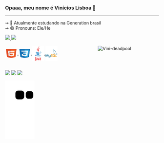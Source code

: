 ### Opaaa, meu nome é Vinícios Lisboa 👋
<hr>

⇝ 🔭 Atualmente estudando na Generation brasil<br>
⇝ 😄 Pronouns: Ele/He


  <div>
  <a href="https://beacons.ai/vinicioslisboa">
  <img height="150em" src="https://github-readme-stats.vercel.app/api?username=vinicioslisboa&theme=blue-green&include_all_commits=true&count_private=true"/>
  <img height="150em" src="https://github-readme-stats.vercel.app/api/top-langs/?username=vinicioslisboa&layout=compact&langs_count=16&theme=blue-green"/>
  </div>
  
  <div style="display: inline_block"><br>
  <img align="center" alt="Vini-HTML" height="30" width="40" src="https://raw.githubusercontent.com/devicons/devicon/master/icons/html5/html5-original.svg">
  <img align="center" alt="Vini-CSS" height="30" width="40" src="https://raw.githubusercontent.com/devicons/devicon/master/icons/css3/css3-original.svg">
  <img align="center" alt="Vini-Java" height="50" width="40" src="https://raw.githubusercontent.com/devicons/devicon/master/icons/java/java-original-wordmark.svg">
   <img align="center" alt="Vini-mysql" height="50" width="40" src="https://github.com/devicons/devicon/blob/master/icons/mysql/mysql-original-wordmark.svg">
     <img align="right" height="200" width="200" alt="Vini-deadpool" src="https://media1.giphy.com/media/57ZvMMkuBIVMlU88Yh/giphy.gif"> 
  </div>
  
  ##
  
  <div>
  <a href="https://instagram.com/vinicioslisboa_" target="_blank"><img src="https://img.shields.io/badge/-Instagram-%23E4405F?style=for-the-badge&logo=instagram&logoColor=white"     target="_blank"></a>
  <a href = "mailto:developerlisboa@gmail.com"><img src="https://img.shields.io/badge/Gmail-D14836?style=for-the-badge&logo=gmail&logoColor=white" target="_blank"></a>
  <a href="https://www.linkedin.com/in/vinicios-lisboa-057b7616a" target="_blank"><img src="https://img.shields.io/badge/LinkedIn-0077B5?style=for-the-badge&logo=linkedin&logoColor=white" target="_blank"></a>
    
 ![Snake animation](https://github.com/vinicioslisboa/vinicioslisboa/blob/output/github-contribution-grid-snake.svg)
    
   </div>
      
  


   
